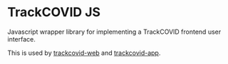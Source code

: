 # TrackCOVID JS
Javascript wrapper library for implementing a TrackCOVID frontend user interface.

This is used by [trackcovid-web](https://github.com/tyleryasaka/TrackCOVID/tree/master/trackcovid-web) and [trackcovid-app](https://github.com/tyleryasaka/TrackCOVID/tree/master/trackcovid-app).
